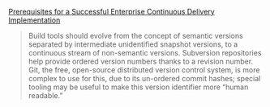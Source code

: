 [Prerequisites for a Successful Enterprise Continuous Delivery Implementation](https://www.cloudbees.com/blog/prerequisites-successful-enterprise-continuous-delivery-implementation)

> Build tools should evolve from the concept of semantic versions separated by intermediate unidentified snapshot versions, to a continuous stream of non-semantic versions. Subversion repositories help provide ordered version numbers thanks to a revision number. Git, the free, open-source distributed version control system, is more complex to use for this, due to its un-ordered commit hashes; special tooling may be useful to make this version identifier more “human readable.”
